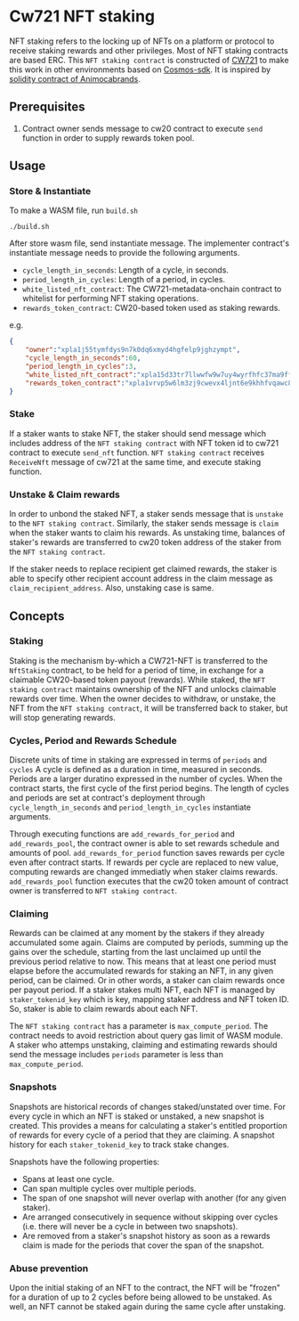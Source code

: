 # Cw721 NFT staking
NFT staking refers to the locking up of NFTs on a platform or protocol to receive staking rewards and other privileges. Most of NFT staking contracts are based ERC. This `NFT staking contract` is constructed of [CW721](https://github.com/CosmWasm/cw-nfts/blob/main/packages/cw721/README.md) to make this work in other environments based on [Cosmos-sdk](https://github.com/cosmos/cosmos-sdk). It is inspired by [solidity contract of Animocabrands](https://github.com/animocabrands/ethereum-contracts-nft_staking).

## Prerequisites
1. Contract owner sends message to cw20 contract to execute `send` function in order to supply rewards token pool.

## Usage
### Store & Instantiate
To make a WASM file, run `build.sh`
```shell
./build.sh
```
After store wasm file, send instantiate message.
The implementer contract's instantiate message needs to provide the following arguments.
- `cycle_length_in_seconds`: Length of a cycle, in seconds.
- `period_length_in_cycles`: Length of a period, in cycles.
- `white_listed_nft_contract`: The CW721-metadata-onchain contract to whitelist for performing NFT staking operations.
- `rewards_token_contract`: CW20-based token used as staking rewards.

e.g.
```json
{
    "owner":"xpla1j55tymfdys9n7k0dq6xmyd4hgfelp9jghzympt",
    "cycle_length_in_seconds":60,
    "period_length_in_cycles":3,
    "white_listed_nft_contract":"xpla15d33tr7llwwfw9w7uy4wyrfhfc37ma9fflkjt6dhsdlrpmwegjeqa20agz",
    "rewards_token_contract":"xpla1vrvp5w6lm3zj9cwevx4ljnt6e9khhfvqawc8f4qa872lcelkdhcqznz49p"
}
```

### Stake
If a staker wants to stake NFT, the staker should send message which includes address of the `NFT staking contract` with NFT token id to cw721 contract to execute `send_nft` function. `NFT staking contract` receives `ReceiveNft` message of cw721 at the same time, and execute staking function. 

### Unstake & Claim rewards
In order to unbond the staked NFT, a staker sends message that is `unstake` to the `NFT staking contract`. Similarly, the staker sends message is `claim` when the staker wants to claim his rewards. As unstaking time, balances of staker's rewards are transferred to cw20 token address of the staker from the `NFT staking contract`. 

If the staker needs to replace recipient get claimed rewards, the staker is able to specify other recipient account address in the claim message as `claim_recipient_address`. Also, unstaking case is same.

## Concepts
### Staking
Staking is the mechanism by-which a CW721-NFT is transferred to the `NftStaking` contract, to be held for a period of time, in exchange for a claimable CW20-based token payout (rewards). While staked, the `NFT staking contract` maintains ownership of the NFT and unlocks claimable rewards over time. When the owner decides to withdraw, or unstake, the NFT from the `NFT staking contract`, it will be transferred back to staker, but will stop generating rewards.

### Cycles, Period and Rewards Schedule
Discrete units of time in staking are expressed in terms of `periods` and `cycles` A cycle is defined as a duration in time, measured in seconds. Periods are a larger duratino expressed in the number of cycles. When the contract starts, the first cycle of the first period begins. The length of cycles and periods are set at contract's deployment through `cycle_length_in_seconds` and `period_length_in_cycles` instantiate arguments.

Through executing functions are `add_rewards_for_period` and `add_rewards_pool`, the contract owner is able to set rewards schedule and amounts of pool. `add_rewards_for_period` function saves rewards per cycle even after contract starts. If rewards per cycle are replaced to new value, computing rewards are changed immediatly when staker claims rewards. `add_rewards_pool` function executes that the cw20 token amount of contract owner is transferred to `NFT staking contract`.

### Claiming
Rewards can be claimed at any moment by the stakers if they already accumulated some again. Claims are computed by periods, summing up the gains over the schedule, starting from the last unclaimed up until the previous period relative to now. This means that at least one period must elapse before the accumulated rewards for staking an NFT, in any given period, can be claimed. Or in other words, a staker can claim rewards once per payout period. If a staker stakes multi NFT, each NFT is managed by `staker_tokenid_key` which is key, mapping staker address and NFT token ID. So, staker is able to claim rewards about each NFT. 

The `NFT staking contract` has a parameter is `max_compute_period`. The contract needs to avoid restriction about query gas limit of WASM module. A staker who attemps unstaking, claiming and estimating rewards should send the message includes `periods` parameter is less than `max_compute_period`. 

### Snapshots
Snapshots are historical records of changes staked/unstated over time. For every cycle in which an NFT is staked or unstaked, a new snapshot is created. This provides a means for calculating a staker's entitled proportion of rewards for every cycle of a period that they are claiming. A snapshot history for each `staker_tokenid_key` to track stake changes.

Snapshots have the following properties:
- Spans at least one cycle.
- Can span multiple cycles over multiple periods.
- The span of one snapshot will never overlap with another (for any given staker).
- Are arranged consecutively in sequence without skipping over cycles (i.e. there will never be a cycle in between two snapshots).
- Are removed from a staker's snapshot history as soon as a rewards claim is made for the periods that cover the span of the snapshot.

### Abuse prevention
Upon the initial staking of an NFT to the contract, the NFT will be "frozen" for a duration of up to 2 cycles before being allowed to be unstaked. As well, an NFT cannot be staked again during the same cycle after unstaking.
